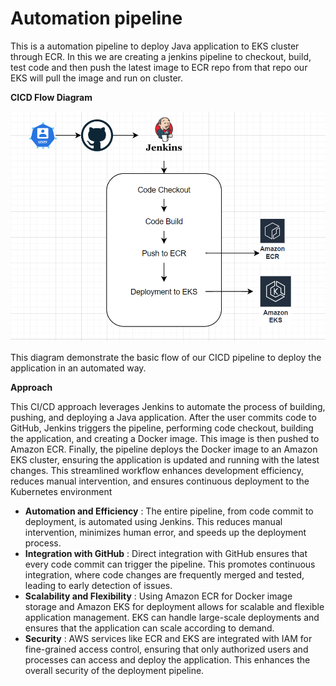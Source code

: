 # Automation pipeline

This is a automation pipeline to deploy Java application to EKS cluster through ECR. In this we are creating a jenkins pipeline to checkout, build, test code and then push the latest image to ECR repo from that repo our EKS will pull the image and run on cluster.

**CICD Flow Diagram**

![1721881914120](image/README/1721881914120.png)

This diagram demonstrate the basic flow of our CICD pipeline to deploy the application in an automated way.


**Approach**

This CI/CD approach leverages Jenkins to automate the process of building, pushing, and deploying a Java application. After the user commits code to GitHub, Jenkins triggers the pipeline, performing code checkout, building the application, and creating a Docker image. This image is then pushed to Amazon ECR. Finally, the pipeline deploys the Docker image to an Amazon EKS cluster, ensuring the application is updated and running with the latest changes. This streamlined workflow enhances development efficiency, reduces manual intervention, and ensures continuous deployment to the Kubernetes environment

* **Automation and Efficiency** : The entire pipeline, from code commit to deployment, is automated using Jenkins. This reduces manual intervention, minimizes human error, and speeds up the deployment process.
* **Integration with GitHub** : Direct integration with GitHub ensures that every code commit can trigger the pipeline. This promotes continuous integration, where code changes are frequently merged and tested, leading to early detection of issues.
* **Scalability and Flexibility** : Using Amazon ECR for Docker image storage and Amazon EKS for deployment allows for scalable and flexible application management. EKS can handle large-scale deployments and ensures that the application can scale according to demand.
* **Security** : AWS services like ECR and EKS are integrated with IAM for fine-grained access control, ensuring that only authorized users and processes can access and deploy the application. This enhances the overall security of the deployment pipeline.
